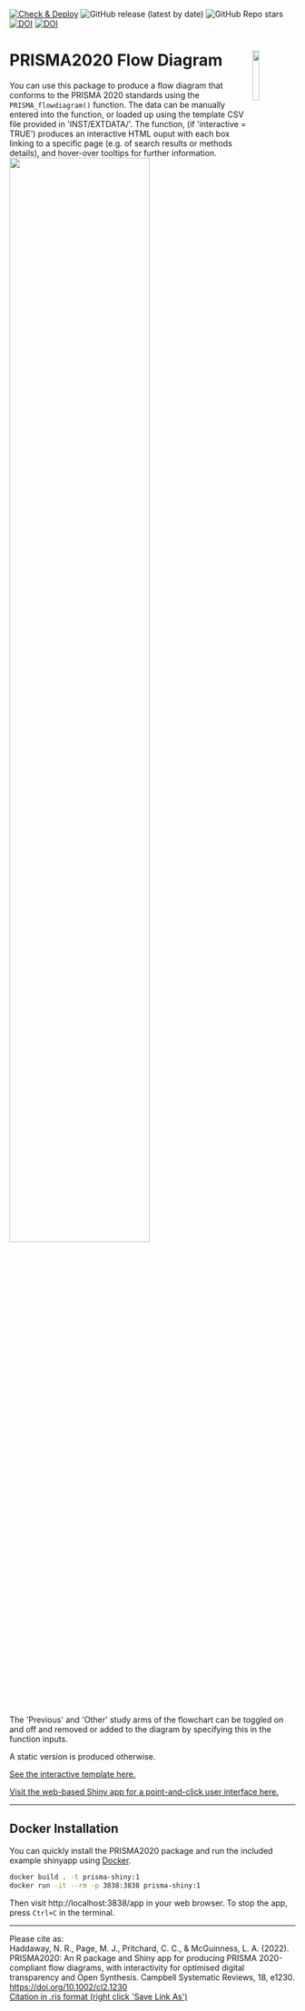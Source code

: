 <!-- badges: start -->
[![Check & Deploy](https://github.com/prisma-flowdiagram/PRISMA2020/actions/workflows/check-and-deploy.yml/badge.svg)](https://github.com/prisma-flowdiagram/PRISMA2020/actions/workflows/check-and-deploy.yml)
![GitHub release (latest by date)](https://img.shields.io/github/v/release/prisma-flowdiagram/PRISMA2020)
![GitHub Repo stars](https://img.shields.io/github/stars/prisma-flowdiagram/PRISMA2020?style=social)
[![DOI](https://zenodo.org/badge/DOI/10.5281/zenodo.4287834.svg)](https://doi.org/10.5281/zenodo.4287834)
[![DOI](https://zenodo.org/badge/DOI/10.1002/cl2.1230.svg)](https://doi.org/10.1002/cl2.1230)
<!-- badges: end -->

# PRISMA2020 Flow Diagram <img src="https://raw.githubusercontent.com/prisma-flowdiagram/PRISMA2020/master/PRISMA2020-hex.png" align="right" width="15%"/>

You can use this package to produce a flow diagram that conforms to the PRISMA 2020 standards using the `PRISMA_flowdiagram()` function. The data can be manually entered into the function, or loaded up using the template CSV file provided in 'INST/EXTDATA/'. The function, (if 'interactive = TRUE') produces an interactive HTML ouput with each box linking to a specific page (e.g. of search results or methods details), and hover-over tooltips for further information. 
<br>
<img src="https://raw.githubusercontent.com/prisma-flowdiagram/PRISMA2020/master/inst/extdata/PRISMA.png" width="70%" />
<br>

The 'Previous' and 'Other' study arms of the flowchart can be toggled on and off and removed or added to the diagram by specifying this in the function inputs.

A static version is produced otherwise.  

<a href="https://srflowdiagram.github.io/template.html" target="_blank">See the interactive template here.</a><br>


<a href="https://estech.shinyapps.io/prisma_flowdiagram/" target="_blank">Visit the web-based Shiny app for a point-and-click user interface here.</a>

---
## Docker Installation

You can quickly install the PRISMA2020 package and run the included
example shinyapp using [Docker](https://docs.docker.com/engine/install/).

```bash
docker build . -t prisma-shiny:1
docker run -it --rm -p 3838:3838 prisma-shiny:1
```

Then visit http://localhost:3838/app in your web browser.
To stop the app, press `Ctrl+C` in the terminal.

---

Please cite as:<br>
 Haddaway, N. R., Page, M. J., Pritchard, C. C., & McGuinness, L. A. (2022). PRISMA2020: An R package and Shiny app for producing PRISMA 2020-compliant flow diagrams, with interactivity for optimised digital transparency and Open Synthesis. Campbell Systematic Reviews, 18, e1230. <a href=https://doi.org/10.1002/cl2.1230>https://doi.org/10.1002/cl2.1230</a><br>
<a id="raw-url" href="https://raw.githubusercontent.com/nealhaddaway/PRISMA2020/master/inst/extdata/citation.ris">Citation in .ris format (right click 'Save Link As')</a>
